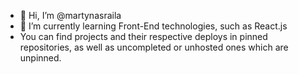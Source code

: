 - 👋 Hi, I’m @martynasraila
- 🌱 I’m currently learning Front-End technologies, such as React.js
- You can find projects and their respective deploys in pinned repositories, as well as uncompleted or unhosted ones which are unpinned.
